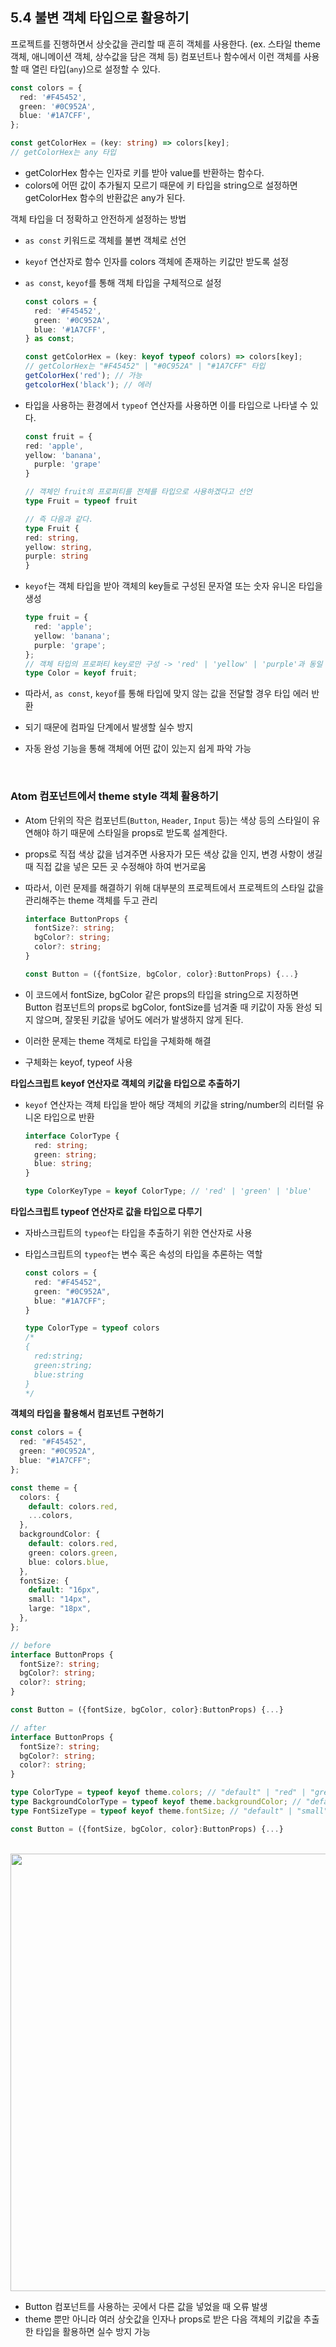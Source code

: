 ## 5.4 불변 객체 타입으로 활용하기

프로젝트를 진행하면서 상숫값을 관리할 때 흔히 객체를 사용한다.
(ex. 스타일 theme 객체, 애니메이션 객체, 상수값을 담은 객체 등) 컴포넌트나 함수에서 이런 객체를 사용할 때 열린 타입(`any`)으로 설정할 수 있다.

```ts
const colors = {
  red: '#F45452',
  green: '#0C952A',
  blue: '#1A7CFF',
};

const getColorHex = (key: string) => colors[key];
// getColorHex는 any 타입
```

- getColorHex 함수는 인자로 키를 받아 value를 반환하는 함수다.
- colors에 어떤 값이 추가될지 모르기 때문에 키 타입을 string으로 설정하면 getColorHex 함수의 반환값은 any가 된다.

객체 타입을 더 정확하고 안전하게 설정하는 방법

- `as const` 키워드로 객체를 불변 객체로 선언
- `keyof` 연산자로 함수 인자를 colors 객체에 존재하는 키값만 받도록 설정
- `as const`, `keyof`를 통해 객체 타입을 구체적으로 설정

  ```ts
  const colors = {
    red: '#F45452',
    green: '#0C952A',
    blue: '#1A7CFF',
  } as const;

  const getColorHex = (key: keyof typeof colors) => colors[key];
  // getColorHex는 "#F45452" | "#0C952A" | "#1A7CFF" 타입
  getColorHex('red'); // 가능
  getcolorHex('black'); // 에러
  ```

- 타입을 사용하는 환경에서 `typeof` 연산자를 사용하면 이를 타입으로 나타낼 수 있다.

  ```ts
  const fruit = {
  red: 'apple',
  yellow: 'banana',
  	purple: 'grape'
  }

  // 객체인 fruit의 프로퍼티를 전체를 타입으로 사용하겠다고 선언
  type Fruit = typeof fruit

  // 즉 다음과 같다.
  type Fruit {
  red: string,
  yellow: string,
  purple: string
  }
  ```

- `keyof`는 객체 타입을 받아 객체의 key들로 구성된 문자열 또는 숫자 유니온 타입을 생성

  ```ts
  type fruit = {
    red: 'apple';
    yellow: 'banana';
    purple: 'grape';
  };
  // 객체 타입의 프로퍼티 key로만 구성 -> 'red' | 'yellow' | 'purple'과 동일
  type Color = keyof fruit;
  ```

- 따라서, `as const`, `keyof`를 통해 타입에 맞지 않는 값을 전달할 경우 타입 에러 반환
- 되기 때문에 컴파일 단계에서 발생할 실수 방지
- 자동 완성 기능을 통해 객체에 어떤 값이 있는지 쉽게 파악 가능

<br />

### Atom 컴포넌트에서 theme style 객체 활용하기

- Atom 단위의 작은 컴포넌트(`Button`, `Header`, `Input` 등)는 색상 등의 스타일이 유연해야 하기 때문에 스타일을 props로 받도록 설계한다.
- props로 직접 색상 값을 넘겨주면 사용자가 모든 색상 값을 인지, 변경 사항이 생길 때 직접 값을 넣은 모든 곳 수정해야 하여 번거로움
- 따라서, 이런 문제를 해결하기 위해 대부분의 프로젝트에서 프로젝트의 스타일 값을 관리해주는 theme 객체를 두고 관리

  ```ts
  interface ButtonProps {
    fontSize?: string;
    bgColor?: string;
    color?: string;
  }

  const Button = ({fontSize, bgColor, color}:ButtonProps) {...}
  ```

- 이 코드에서 fontSize, bgColor 같은 props의 타입을 string으로 지정하면 Button 컴포넌트의 props로 bgColor, fontSize를 넘겨줄 때 키값이 자동 완성 되지 않으며, 잘못된 키값을 넣어도 에러가 발생하지 않게 된다.
- 이러한 문제는 theme 객체로 타입을 구체화해 해결
- 구체화는 keyof, typeof 사용

**타입스크립트 keyof 연산자로 객체의 키값을 타입으로 추출하기**

- `keyof` 연산자는 객체 타입을 받아 해당 객체의 키값을 string/number의 리터럴 유니온 타입으로 반환

  ```ts
  interface ColorType {
    red: string;
    green: string;
    blue: string;
  }

  type ColorKeyType = keyof ColorType; // 'red' | 'green' | 'blue'
  ```

**타입스크립트 typeof 연산자로 값을 타입으로 다루기**

- 자바스크립트의 `typeof`는 타입을 추출하기 위한 연산자로 사용
- 타입스크립트의 `typeof`는 변수 혹은 속성의 타입을 추론하는 역할

  ```ts
  const colors = {
    red: "#F45452",
    green: "#0C952A",
    blue: "#1A7CFF";
  }

  type ColorType = typeof colors
  /*
  {
    red:string;
    green:string;
    blue:string
  }
  */
  ```

**객체의 타입을 활용해서 컴포넌트 구현하기**

```ts
const colors = {
  red: "#F45452",
  green: "#0C952A",
  blue: "#1A7CFF";
};

const theme = {
  colors: {
    default: colors.red,
    ...colors,
  },
  backgroundColor: {
    default: colors.red,
    green: colors.green,
    blue: colors.blue,
  },
  fontSize: {
    default: "16px",
    small: "14px",
    large: "18px",
  },
};
```

```ts
// before
interface ButtonProps {
  fontSize?: string;
  bgColor?: string;
  color?: string;
}

const Button = ({fontSize, bgColor, color}:ButtonProps) {...}

// after
interface ButtonProps {
  fontSize?: string;
  bgColor?: string;
  color?: string;
}

type ColorType = typeof keyof theme.colors; // "default" | "red" | "green" | "blue"
type BackgroundColorType = typeof keyof theme.backgroundColor; // "default" | "red" | "green" | "blue"
type FontSizeType = typeof keyof theme.fontSize; // "default" | "small" | "large"

const Button = ({fontSize, bgColor, color}:ButtonProps) {...}
```

<br />

<img src="https://github.com/MailplugFE-Study/Effective-Typescript/assets/83646986/22d5f402-9e6c-4aee-b428-77e84c58bc2c" width="700">

- Button 컴포넌트를 사용하는 곳에서 다른 값을 넣었을 때 오류 발생
- theme 뿐만 아니라 여러 상숫값을 인자나 props로 받은 다음 객체의 키값을 추출한 타입을 활용하면 실수 방지 가능
